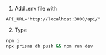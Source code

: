 1. Add .env file with

```
API_URL="http://localhost:3000/api/"
```

2. Type

```bash
npm i
npx prisma db push && npm run dev
```
